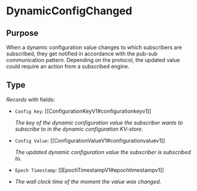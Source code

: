 # DynamicConfigChanged

## Purpose

When a dynamic configuration value changes to which subscribers are subscribed, 
they get notified in accordance with the pub-sub communication pattern. 
Depending on the protocol, the updated value could require an action from a subscribed engine. 

## Type

<!-- --8<-- [start:type] -->
<div class="type">

*Records* with fields:
- `Config Key`: [[ConfigurationKeyV1#configurationkeyv1]]

  *The key of the dynamic configuration value the subscriber wants to subscribe to in the dynamic configuration KV-store.*

- `Config Value`: [[ConfigurationValueV1#configurationvaluev1]]

  *The updated dynamic configuration value the subscriber is subscribed to.*

- `Epoch Timestamp`: [[EpochTimestampV1#epochtimestampv1]]
- 
  *The wall clock time of the moment the value was changed.*

</div>
<!-- --8<-- [end:type] -->